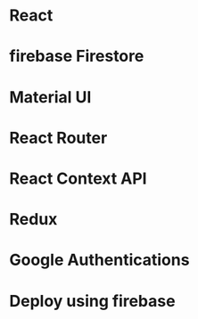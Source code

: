  <!--  #################33 whatsapp web-app what we are gone be use ################3 -->


# React
# firebase Firestore
# Material UI
# React Router
# React Context API
# Redux
# Google Authentications
# Deploy using firebase


